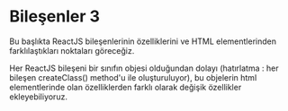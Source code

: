# Bileşenler 3

Bu başlıkta ReactJS bileşenlerinin özelliklerini  ve HTML elementlerinden farklılaştıkları noktaları göreceğiz.

Her ReactJS bileşeni bir sınıfın objesi olduğundan dolayı \(hatırlatma : her bileşen createClass\(\) method'u ile oluşturuluyor\), bu objelerin html elementlerinde olan özelliklerden farklı olarak değişik özellikler ekleyebiliyoruz.

